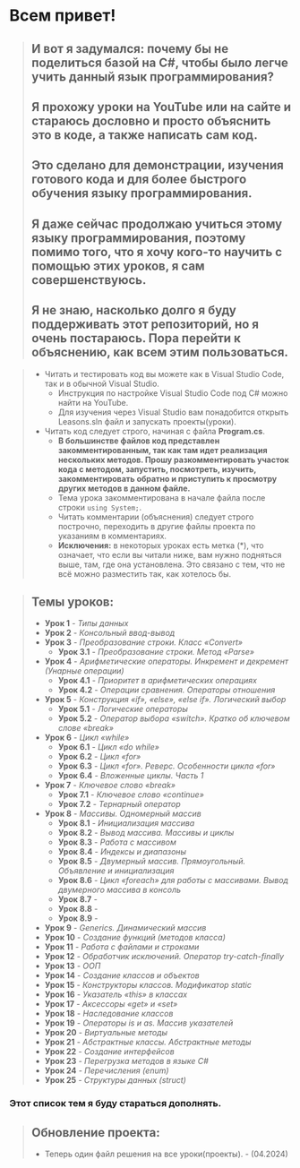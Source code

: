 ﻿# Всем привет!

> ## И вот я задумался: почему бы не поделиться базой на C#, чтобы было легче учить данный язык программирования?
> ## Я прохожу уроки на YouTube или на сайте и стараюсь дословно и просто объяснить это в коде, а также написать сам код.
> ## Это сделано для демонстрации, изучения готового кода и для более быстрого обучения языку программирования.
> ## Я даже сейчас продолжаю учиться этому языку программирования, поэтому помимо того, что я хочу кого-то научить с помощью этих уроков, я сам совершенствуюсь.
> ## Я не знаю, насколько долго я буду поддерживать этот репозиторий, но я очень постараюсь. Пора перейти к объяснению, как всем этим пользоваться.

> - Читать и тестировать код вы можете как в Visual Studio Code, так и в обычной Visual Studio.
>	- Инструкция по настройке Visual Studio Code под C# можно найти на YouTube.
>	- Для изучения через Visual Studio вам понадобится открыть Leasons.sln файл и запускать проекты(уроки).
> - Читать код следует строго, начиная с файла **Program.cs**.
>	- **В большинстве файлов код представлен закомментированным, так как там идет реализация нескольких методов. Прошу разкомментировать участок кода с методом, запустить, посмотреть, изучить, закомментировать обратно и приступить к просмотру других методов в данном файле.**
>	- Тема урока закомментирована в начале файла после строки `using System;`.
>	- Читать комментарии (объяснения) следует строго построчно, переходить в другие файлы проекта по указаниям в комментариях.
>	- **Исключения:** в некоторых уроках есть метка (*), что означает, что если вы читали ниже, вам нужно подняться выше, там, где она установлена. Это связано с тем, что не всё можно разместить так, как хотелось бы.

> ## Темы уроков:
> - **Урок 1** - *Типы данных*
> - **Урок 2** - *Консольный ввод-вывод*
> - **Урок 3** - *Преобразование строки. Класс «Convert»*
>	- **Урок 3.1** - *Преобразование строки. Метод «Parse»*
> - **Урок 4** - *Арифметические операторы. Инкремент и декремент (Унарные операции)*
>	- **Урок 4.1** - *Приоритет в арифметических операциях*
>	- **Урок 4.2** - *Операции сравнения. Операторы отношения*
> - **Урок 5** - *Конструкция «if», «else», «else if». Логический выбор*
>	- **Урок 5.1** - *Логические операторы*
>	- **Урок 5.2** - *Оператор выбора «switch». Кратко об ключевом слове «break»*
> - **Урок 6** - *Цикл «while»*
>	- **Урок 6.1** - *Цикл «do while»*
>	- **Урок 6.2** - *Цикл «for»*
>	- **Урок 6.3** - *Цикл «for». Реверс. Особенности цикла «for»*
>	- **Урок 6.4** - *Вложенные циклы. Часть 1*
> - **Урок 7** - *Ключевое слово «break»*
>	- **Урок 7.1** - *Ключевое слово «continue»*
>	- **Урок 7.2** - *Тернарный оператор*
> - **Урок 8** - *Массивы. Одномерный массив*
>	- **Урок 8.1** - *Инициализация массива*
>	- **Урок 8.2** - *Вывод массива. Массивы и циклы*
>	- **Урок 8.3** - *Работа с массивом*
>	- **Урок 8.4** - *Индексы и диапазоны*
>	- **Урок 8.5** - *Двумерный массив. Прямоугольный. Объявление и инициализация*
>	- **Урок 8.6** - *Цикл «foreach» для работы с массивами. Вывод двумерного массива в консоль*
>	- **Урок 8.7** - 
>	- **Урок 8.8** - 
>	- **Урок 8.9** - 
> - **Урок 9** - *Generics. Динамический массив*
> - **Урок 10** - *Создание функций (методов класса)*
> - **Урок 11** - *Работа с файлами и строками*
> - **Урок 12** - *Обработчик исключений. Оператор try-catch-finally*
> - **Урок 13** - *ООП*
> - **Урок 14** - *Создание классов и объектов*
> - **Урок 15** - *Конструкторы классов. Модификатор static*
> - **Урок 16** - *Указатель «this» в классах*
> - **Урок 17** - *Аксессоры «get» и «set»*
> - **Урок 18** - *Наследование классов*
> - **Урок 19** - *Операторы is и as. Массив указателей*
> - **Урок 20** - *Виртуальные методы*
> - **Урок 21** - *Абстрактные классы. Абстрактные методы*
> - **Урок 22** - *Создание интерфейсов*
> - **Урок 23** - *Перегрузка методов в языке C#*
> - **Урок 24** - *Перечисления (enum)*
> - **Урок 25** - *Структуры данных (struct)*

### Этот список тем я буду стараться дополнять.

> ## Обновление проекта:
> - Теперь один файл решения на все уроки(проекты).   - (04.2024)

